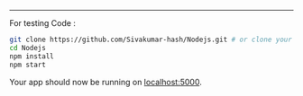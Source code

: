 

---


For testing Code : 
```sh
git clone https://github.com/Sivakumar-hash/Nodejs.git # or clone your own fork
cd Nodejs
npm install
npm start
```

Your app should now be running on [localhost:5000](http://localhost:5000/).

